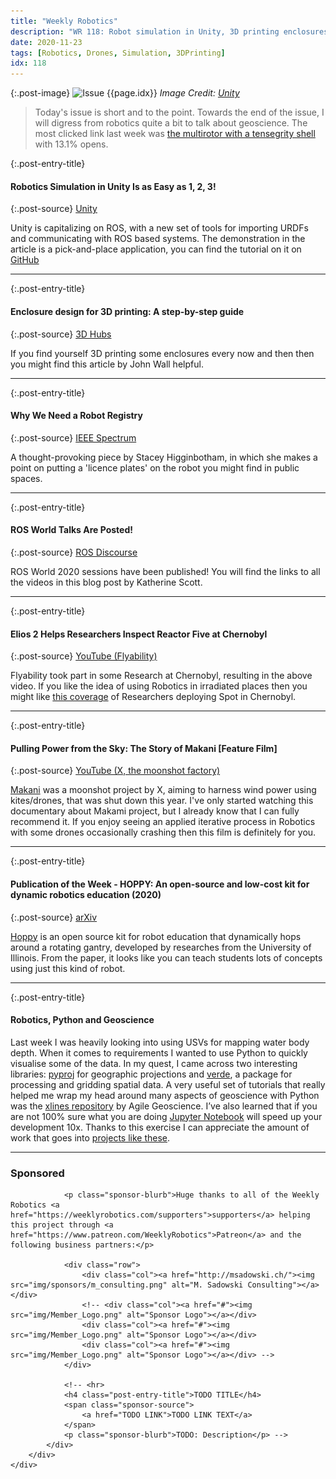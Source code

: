```yaml
---
title: "Weekly Robotics"
description: "WR 118: Robot simulation in Unity, 3D printing enclosures, a documentary about flying windmills, licence plates for robots and more!"
date: 2020-11-23
tags: [Robotics, Drones, Simulation, 3DPrinting]
idx: 118
---
```


{:.post-image}
![Issue {{page.idx}}](/img/headers/{{page.idx}}.jpg "Issue {{page.idx}}")
*Image Credit: [Unity](https://unity.com/)*

> Today's issue is short and to the point. Towards the end of the issue, I will digress from robotics quite a bit to talk about geoscience. The most clicked link last week was [the multirotor with a tensegrity shell](https://hackaday.com/2020/11/05/quadcopter-with-tensegrity-shell-takes-a-beating-and-gets-back-up/) with 13.1% opens.

{:.post-entry-title}
#### Robotics Simulation in Unity Is as Easy as 1, 2, 3!

{:.post-source}
[Unity](https://blogs.unity3d.com/2020/11/19/robotics-simulation-in-unity-is-as-easy-as-1-2-3/)

Unity is capitalizing on ROS, with a new set of tools for importing URDFs and communicating with ROS based systems. The demonstration in the article is a pick-and-place application, you can find the tutorial on it on [GitHub](https://github.com/Unity-Technologies/Unity-Robotics-Hub/blob/main/tutorials/pick_and_place/README.md#part-3-naive-pick--place)

----

{:.post-entry-title}
#### Enclosure design for 3D printing: A step-by-step guide

{:.post-source}
[3D Hubs](https://www.3dhubs.com/knowledge-base/enclosure-design-3d-printing-step-step-guide/)

If you find yourself 3D printing some enclosures every now and then then you might find this article by John Wall helpful.

----

{:.post-entry-title}
#### Why We Need a Robot Registry

{:.post-source}
[IEEE Spectrum](https://spectrum.ieee.org/robotics/humanoids/why-we-need-a-robot-registry?utm_source=feedburner&utm_medium=feed&utm_campaign=Feed:+IeeeSpectrum+(IEEE+Spectrum))

A thought-provoking piece by Stacey Higginbotham, in which she makes a point on putting a 'licence plates' on the robot you might find in public spaces.

----

{:.post-entry-title}
#### ROS World Talks Are Posted!

{:.post-source}
[ROS Discourse](https://discourse.ros.org/t/ros-world-talks-are-posted/17436)

ROS World 2020 sessions have been published! You will find the links to all the videos in this blog post by Katherine Scott.

----

{:.post-entry-title}
#### Elios 2 Helps Researchers Inspect Reactor Five at Chernobyl

{:.post-source}
[YouTube (Flyability)](https://youtu.be/yyZZSyCmBqY)

Flyability took part in some Research at Chernobyl, resulting in the above video. If you like the idea of using Robotics in irradiated places then you might like [this coverage](https://www.popularmechanics.com/technology/robots/a34480039/spot-robot-dog-chernobyl-radiation/) of Researchers deploying Spot in Chernobyl.

----

{:.post-entry-title}
#### Pulling Power from the Sky: The Story of Makani [Feature Film]

{:.post-source}
[YouTube (X, the moonshot factory)](https://youtu.be/qd_hEja6bzE)

[Makani](https://x.company/projects/makani/) was a moonshot project by X, aiming to harness wind power using kites/drones, that was shut down this year. I've only started watching this documentary about Makami project, but I already know that I can fully recommend it. If you enjoy seeing an applied iterative process in Robotics with some drones occasionally crashing then this film is definitely for you.

----

{:.post-entry-title}
#### Publication of the Week - HOPPY: An open-source and low-cost kit for dynamic robotics education (2020)

{:.post-source}
[arXiv](https://arxiv.org/abs/2010.14580)

[Hoppy](https://github.com/RoboDesignLab/HOPPY-Project/) is an open source kit for robot education that dynamically hops around a rotating gantry, developed by researches from the University of Illinois. From the paper, it looks like you can teach students lots of concepts using just this kind of robot.

----

{:.post-entry-title}
#### Robotics, Python and Geoscience

Last week I was heavily looking into using USVs for mapping water body depth. When it comes to requirements I wanted to use Python to quickly visualise some of the data. In my quest, I came across two interesting libraries: [pyproj](https://pypi.org/project/pyproj/) for geographic projections and [verde](https://www.fatiando.org/verde/latest/), a package for processing and gridding spatial data. A very useful set of tutorials that really helped me wrap my head around many aspects of geoscience with Python was the [xlines repository](https://github.com/agile-geoscience/xlines) by Agile Geoscience. I’ve also learned that if you are not 100% sure what you are doing [Jupyter Notebook](https://jupyter.org/) will speed up your development 10x. Thanks to this exercise I can appreciate the amount of work that goes into [projects like these](https://www.mbari.org/at-sea/vehicles/autonomous-underwater-vehicles/seafloor-mapping-auv).

----

<div class="sponsor-snippet-wrapper">
    <div class="sponsor-snippet container-fluid">
        <div class="row">
            <div class="col-3 d-none d-sm-block"></div>
                <div class="col-sm-12 col-md-6 nopadding">
                    <h3 id="spoonsored">Sponsored</h3>

                <p class="sponsor-blurb">Huge thanks to all of the Weekly Robotics <a href="https://weeklyrobotics.com/supporters">supporters</a> helping this project through <a href="https://www.patreon.com/WeeklyRobotics">Patreon</a> and the following business partners:</p>

                <div class="row">
                    <div class="col"><a href="http://msadowski.ch/"><img src="img/sponsors/m_consulting.png" alt="M. Sadowski Consulting"></a></div>
                    <!-- <div class="col"><a href="#"><img src="img/Member_Logo.png" alt="Sponsor Logo"></a></div>
                    <div class="col"><a href="#"><img src="img/Member_Logo.png" alt="Sponsor Logo"></a></div>
                    <div class="col"><a href="#"><img src="img/Member_Logo.png" alt="Sponsor Logo"></a></div> -->
                </div>

                <!-- <hr>
                <h4 class="post-entry-title">TODO TITLE</h4>
                <span class="sponsor-source">
                    <a href="TODO LINK">TODO LINK TEXT</a>
                </span>
                <p class="sponsor-blurb">TODO: Description</p> -->
            </div>
        </div>
    </div>
</div>
